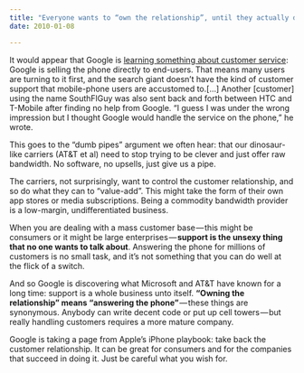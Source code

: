 ```yaml
---
title: "Everyone wants to “own the relationship”, until they actually do"
date: 2010-01-08

---
```


It would appear that Google is [learning something about customer service](http://www.infoworld.com/d/mobilize/google-hit-nexus-one-sales-model-complaints-929):
Google is selling the phone directly to end-users. That means many users are turning to it first, and the search giant doesn’t have the kind of customer support that mobile-phone users are accustomed to.[…] Another [customer] using the name SouthFlGuy was also sent back and forth between HTC and T-Mobile after finding no help from Google. “I guess I was under the wrong impression but I thought Google would handle the service on the phone,” he wrote.

This goes to the “dumb pipes” argument we often hear: that our dinosaur-like carriers (AT&amp;T et al) need to stop trying to be clever and just offer raw bandwidth. No software, no upsells, just give us a pipe.

The carriers, not surprisingly, want to control the customer relationship, and so do what they can to “value-add”. This might take the form of their own app stores or media subscriptions. Being a commodity bandwidth provider is a low-margin, undifferentiated business.

When you are dealing with a mass customer base — this might be consumers or it might be large enterprises — **support is the unsexy thing that no one wants to talk about**. Answering the phone for millions of customers is no small task, and it’s not something that you can do well at the flick of a switch.

And so Google is discovering what Microsoft and AT&amp;T have known for a long time: support is a whole business unto itself. **“Owning the relationship” means “answering the phone”** — these things are synonymous. Anybody can write decent code or put up cell towers — but really handling customers requires a more mature company.

Google is taking a page from Apple’s iPhone playbook: take back the customer relationship. It can be great for consumers and for the companies that succeed in doing it. Just be careful what you wish for.
